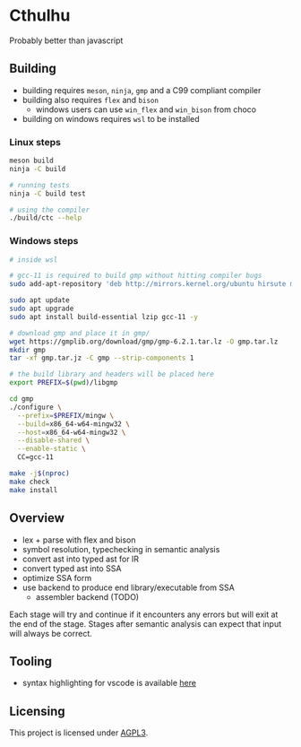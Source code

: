 # Cthulhu

Probably better than javascript

## Building
* building requires `meson`, `ninja`, `gmp` and a C99 compliant compiler
* building also requires `flex` and `bison`
    - windows users can use `win_flex` and `win_bison` from choco
* building on windows requires `wsl` to be installed

### Linux steps

```sh
meson build
ninja -C build

# running tests
ninja -C build test

# using the compiler
./build/ctc --help
```

### Windows steps

```sh
# inside wsl

# gcc-11 is required to build gmp without hitting compiler bugs
sudo add-apt-repository 'deb http://mirrors.kernel.org/ubuntu hirsute main universe'

sudo apt update
sudo apt upgrade
sudo apt install build-essential lzip gcc-11 -y

# download gmp and place it in gmp/
wget https://gmplib.org/download/gmp/gmp-6.2.1.tar.lz -O gmp.tar.lz
mkdir gmp
tar -xf gmp.tar.jz -C gmp --strip-components 1

# the build library and headers will be placed here
export PREFIX=$(pwd)/libgmp

cd gmp
./configure \
  --prefix=$PREFIX/mingw \
  --build=x86_64-w64-mingw32 \
  --host=x86_64-w64-mingw32 \
  --disable-shared \
  --enable-static \
  CC=gcc-11

make -j$(nproc)
make check
make install
```

## Overview

* lex + parse with flex and bison
* symbol resolution, typechecking in semantic analysis
* convert ast into typed ast for IR
* convert typed ast into SSA
* optimize SSA form
* use backend to produce end library/executable from SSA 
  * assembler backend (TODO)

Each stage will try and continue if it encounters any errors but will exit at the end of the stage.
Stages after semantic analysis can expect that input will always be correct.

## Tooling

* syntax highlighting for vscode is available [here](https://github.com/apache-hb/ctu-vscode)

## Licensing

This project is licensed under [AGPL3](./LICENSE).
